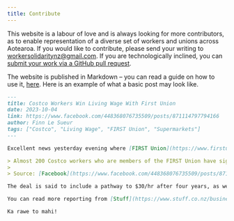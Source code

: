 ```yaml
---
title: Contribute
---
```


This website is a labour of love and is always looking for more contributors, as to enable representation of a diverse set of workers and unions across Aotearoa. If you would like to contribute, please send your writing to workersolidaritynz@gmail.com. If you are technologically inclined, you can [submit your work via a GitHub pull request](https://github.com/finnito/solidarity.nz).

The website is published in Markdown – you can read a guide on how to use it, [here](https://www.markdownguide.org/basic-syntax/). Here is an example of what a basic post may look like.

```markdown
---
title: Costco Workers Win Living Wage With First Union
date: 2023-10-04
link: https://www.facebook.com/448368076735509/posts/871114797794166
author: Finn Le Sueur
tags: ["Costco", "Living Wage", "FIRST Union", "Supermarkets"]
---

Excellent news yesterday evening where [FIRST Union](https://www.firstunion.org.nz/my-industry/retail-finance-and-commerce/supermarket-workers) reported:

> Almost 200 Costco workers who are members of the FIRST Union have signed a pay deal that will include a starting rate of $26.50 an hour.
>
> Source: [Facebook](https://www.facebook.com/448368076735509/posts/871114797794166)

The deal is said to include a pathway to $30/hr after four years, as well as including overtime and penal rates. This comes as the [Living Wage rate was set to $26/hr](https://www.livingwage.org.nz/) as of 1 September, 2023.

You can read more reporting from [Stuff](https://www.stuff.co.nz/business/money/300981630/costco-workers-strike-pay-agreement) and [RNZ](https://www.rnz.co.nz/news/business/499290/costco-union-members-win-pay-deal-above-the-living-wage).

Ka rawe to mahi!
```